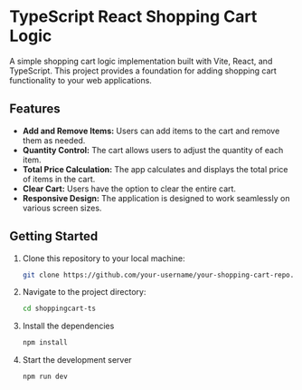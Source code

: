 # TypeScript React Shopping Cart Logic

A simple shopping cart logic implementation built with Vite, React, and TypeScript. This project provides a foundation for adding shopping cart functionality to your web applications.

## Features

- **Add and Remove Items:** Users can add items to the cart and remove them as needed.
- **Quantity Control:** The cart allows users to adjust the quantity of each item.
- **Total Price Calculation:** The app calculates and displays the total price of items in the cart.
- **Clear Cart:** Users have the option to clear the entire cart.
- **Responsive Design:** The application is designed to work seamlessly on various screen sizes.

## Getting Started

1. Clone this repository to your local machine:

   ```bash
   git clone https://github.com/your-username/your-shopping-cart-repo.git

2. Navigate to the project directory:

   ```bash
   cd shoppingcart-ts

3. Install the dependencies

   ```bash
   npm install

4. Start the development server

   ```bash
   npm run dev
   
   

